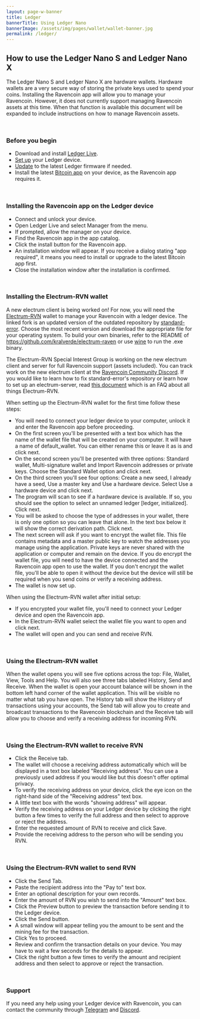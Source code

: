```yaml
---
layout: page-w-banner
title: Ledger
bannerTitle: Using Ledger Nano
bannerImage: /assets/img/pages/wallet/wallet-banner.jpg
permalink: /ledger/
---
```


<div class="wrapper mt-16 pb-20">
  <h2>How to use the Ledger Nano S and Ledger Nano X</h2>

  <p>The Ledger Nano S and Ledger Nano X are hardware wallets. Hardware wallets are a very secure way of storing the private keys used to spend your coins. Installing the Ravencoin app will allow you to manage your Ravencoin. However, it does not currently support managing Ravencoin assets at this time. When that function is available this document will be expanded to include instructions on how to manage Ravencoin assets.</p>

  <br>
  <h3>Before you begin</h3>

  <ul>
    <li>Download and install <a href="https://support.ledger.com/hc/en-us/articles/360006395553">Ledger Live</a>.</li>
    <li><a href="https://support.ledger.com/hc/en-us/articles/360006395233">Set up</a> your Ledger device.</li>
    <li><a href="https://support.ledger.com/hc/en-us/articles/360002731113-Update-Ledger-Nano-S-firmware">Update</a> to the latest Ledger firmware if needed.</li>
    <li>Install the latest <a href="https://support.ledger.com/hc/en-us/articles/115005195945">Bitcoin app</a> on your device, as the Ravencoin app requires it.</li>
  </ul>

  <br>
  <h3>Installing the Ravencoin app on the Ledger device</h3>

  <ul>
    <li>Connect and unlock your device.</li>
    <li>Open Ledger Live and select Manager from the menu.</li>
    <li>If prompted, allow the manager on your device.</li>
    <li>Find the Ravencoin app in the app catalog.</li>
    <li>Click the install button for the Ravencoin app.</li>
    <li>An installation window will appear. If you receive a dialog stating "app required", it means you need to install or upgrade to the latest Bitcoin app first.</li>
    <li>Close the installation window after the installation is confirmed.</li>
  </ul>

  <br>
  <h3>Installing the Electrum-RVN wallet</h3>

  <p>A new electrum client is being worked on! For now, you will need the <a href="https://github.com/kralverde/electrum-raven/releases">Electrum-RVN</a> wallet to manage your Ravencoin with a ledger device. The linked fork is an updated version of the outdated repository by <a href="https://github.com/standard-error">standard-error</a>. Choose the most recent version and download the appropriate file for your operating system. To build your own binaries, refer to the README of <a href="https://github.com/kralverde/electrum-raven">https://github.com/kralverde/electrum-raven</a> or use <a href="https://wiki.winehq.org/MacOS">wine</a> to run the .exe binary.</p> 
  <p>The Electrum-RVN Special Interest Group is working on the new electrum client and server for full Ravencoin support (assets included). You can track work on the new electrum client at the <a href="https://discord.gg/VuubYncHz4">Ravencoin Community Discord</a>. If you would like to learn how to fix standard-error's repository or learn how to set up an electrum-server, read <a href="https://docs.google.com/document/d/1w0jRCX9fJg3c3BXCGHEIpE_VkJnoxIAG83QwBE-iONI/edit?usp=sharing">this document</a> which is an FAQ about all things Electrum-RVN. 
  </p>

  <p>When setting up the Electrum-RVN wallet for the first time follow these steps:</p>

  <ul>
    <li>You will need to connect your ledger device to your computer, unlock it and enter the Ravencoin app before proceeding.</li>
    <li>On the first screen you'll be presented with a text box which has the name of the wallet file that will be created on your computer. It will have a name of default_wallet. You can either rename this or leave it as is and click next.</li>
    <li>On the second screen you'll be presented with three options: Standard wallet, Multi-signature wallet and Import Ravencoin addresses or private keys. Choose the Standard Wallet option and click next.</li>
    <li>On the third screen you'll see four options: Create a new seed, I already have a seed, Use a master key and Use a hardware device. Select Use a hardware device and click next.</li>
    <li>The program will scan to see if a hardware device is available. If so, you should see the option to select an unnamed ledger [ledger, initialized]. Click next.</li>
    <li>You will be asked to choose the type of addresses in your wallet, there is only one option so you can leave that alone. In the text box below it will show the correct derivation path. Click next.</li>
    <li>The next screen will ask if you want to encrypt the wallet file. This file contains metadata and a master public key to watch the addresses you manage using the application. Private keys are never shared with the application or computer and remain on the device. If you do encrypt the wallet file, you will need to have the device connected and the Ravencoin app open to use the wallet. If you don't encrypt the wallet file, you'll be able to open it without the device but the device will still be required when you send coins or verify a receiving address.</li>
    <li>The wallet is now set up.</li>
  </ul>

  <p>When using the Electrum-RVN wallet after initial setup:</p>

  <ul>
    <li>If you encrypted your wallet file, you'll need to connect your Ledger device and open the Ravencoin app.</li>
    <li>In the Electrum-RVN wallet select the wallet file you want to open and click next.</li>
    <li>The wallet will open and you can send and receive RVN.</li>
  </ul>

  <br>
  <h3>Using the Electrum-RVN wallet</h3>

  <p>When the wallet opens you will see five options across the top: File, Wallet, View, Tools and Help. You will also see three tabs labeled History, Send and Receive. When the wallet is open your account balance will be shown in the bottom left hand corner of the wallet application. This will be visible no matter what tab you have open. The History tab will show the History of transactions using your accounts, the Send tab will allow you to create and broadcast transactions to the Ravencoin blockchain and the Receive tab will allow you to choose and verify a receiving address for incoming RVN.</p>

  <br>
  <h3>Using the Electrum-RVN wallet to receive RVN</h3>

  <ul>
    <li>Click the Receive tab.</li>
    <li>The wallet will choose a receiving address automatically which will be displayed in a text box labeled "Receiving address". You can use a previously used address if you would like but this doesn't offer optimal privacy.</li>
    <li>To verify the receiving address on your device, click the eye icon on the right-hand side of the "Receiving address" text box.</li>
    <li>A little text box with the words "showing address" will appear.</li>
    <li>Verify the receiving address on your Ledger device by clicking the right button a few times to verify the full address and then select to approve or reject the address.</li>
    <li>Enter the requested amount of RVN to receive and click Save.</li>
    <li>Provide the receiving address to the person who will be sending you RVN.</li>
  </ul>

  <br>
  <h3>Using the Electrum-RVN wallet to send RVN</h3>

  <ul>
    <li>Click the Send Tab.</li>
    <li>Paste the recipient address into the "Pay to" text box.</li>
    <li>Enter an optional description for your own records.</li>
    <li>Enter the amount of RVN you wish to send into the "Amount" text box.</li>
    <li>Click the Preview button to preview the transaction before sending it to the Ledger device.</li>
    <li>Click the Send button.</li>
    <li>A small window will appear telling you the amount to be sent and the mining fee for the transaction.</li>
    <li>Click Yes to proceed.</li>
    <li>Review and confirm the transaction details on your device. You may have to wait a few seconds for the details to appear.</li>
    <li>Click the right button a few times to verify the amount and recipient address and then select to approve or reject the transaction.</li>
  </ul>

  <br>
  <h3>Support</h3>

  <p>If you need any help using your Ledger device with Ravencoin, you can contact the community through <a href="https://t.me/RavencoinDev">Telegram</a> and <a href="https://discord.gg/VuubYncHz4">Discord</a>.</p>
</div>
